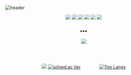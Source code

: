 ![header](https://capsule-render.vercel.app/api?type=waving&color=0069DF&height=130&text=김승후's%20GitHub&fontSize=40)

<div align="center">
<img src="https://img.shields.io/badge/Python-3776AB?style=flat-square&logo=Python&logoColor=white"/></a>
<img src="https://img.shields.io/badge/Java-007396?style=flat-square&logo=Java&logoColor=white"/></a>
<img src="https://img.shields.io/badge/HTML5-E34F26?style=flat-square&logo=HTML5&logoColor=white"/></a>
<img src="https://img.shields.io/badge/CSS-1572b6?style=flat&logo=css3&logoColor=white"/></a>
<span><img src="https://img.shields.io/badge/JavaScript-F7DF1E?style=flat&logo=JavaScript&logoColor=white"/></a>
<img src="https://img.shields.io/badge/Oracle-F80000?style=flat&logo=Oracle&logoColor=white"/></a>

<h3 align="center">•••</h3>

<a href="mailto:shockim3710@gmail.com" target="_blank"><img src="https://img.shields.io/badge/Gmail-EA4335?style=flat-square&logo=Gmail&logoColor=white"/></a>

<h3 align="center">　</h3>

<a href="https://github.com/shockim3710" target="_blank"><img src="https://img.shields.io/badge/GitHub-181717?style=flat&logo=github&logoColor=white"/></a>
[![solved.ac tier](http://mazassumnida.wtf/api/v2/generate_badge?boj=shockim3710)](https://solved.ac/shockim3710)
　　　　[![Top Langs](https://github-readme-stats.vercel.app/api/top-langs/?username=shockim3710&layout=compact&theme=default)](https://github.com/shockim3710)
</div>